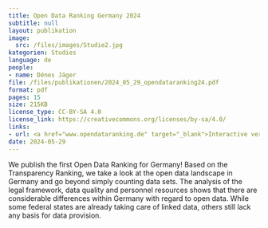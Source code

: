 ```yaml
---
title: Open Data Ranking Germany 2024
subtitle: null
layout: publikation
image:
  src: /files/images/Studie2.jpg
kategorien: Studies
language: de
people:
- name: Dénes Jäger
file: /files/publikationen/2024_05_29_opendataranking24.pdf
format: pdf
pages: 15
size: 215KB
license_type: CC-BY-SA 4.0
license_link: https://creativecommons.org/licenses/by-sa/4.0/
links:
- url: <a href="www.opendataranking.de" target="_blank">Interactive version of the Open Data Ranking</a>
date: 2024-05-29
---
```

We publish the first Open Data Ranking for Germany! Based on the Transparency Ranking, we take a look at the open data landscape in Germany and go beyond simply counting data sets. The analysis of the legal framework, data quality and personnel resources shows that there are considerable differences within Germany with regard to open data. While some federal states are already taking care of linked data, others still lack any basis for data provision.
